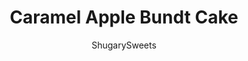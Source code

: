 ---
layout: ../../layouts/MarkdownPostLayout.astro
title: Caramel Apple Bundt Cake
author: ShugarySweets
pubDate: 2019-01-15
description: "This Caramel Apple Bundt Cake is the perfect breakfast cake or dessert recipe! The caramel frosting is truly the icing on the cake."
image_url: https://www.shugarysweets.com/wp-content/uploads/2016/03/caramel-apple-bundt-cake-2.jpg
tags: ["Cake","American"]
calories: 399
protein: 4
carbohydrates: 68
fats: 13
fiber: 1
ingredients: ["2 1/2 cups all-purpose flour","1 cup granulated sugar","1 teaspoon baking powder","1/2 teaspoon baking soda","1/2 teaspoon kosher salt","3/4 cup unsalted butter, softened","3 large eggs","2 teaspoons vanilla extract","1 teaspoon cinnamon","3/4 cup milk","2 cup diced apples (about 3 apples, peeled)","1/2 cup light brown sugar, packed","1 teaspoon cinnamon","1 cup light brown sugar, packed","1/4 cup unsalted butter","6 Tablespoons milk, divided","1/2 teaspoon vanilla extract","3 cups powdered sugar"]
serves: 16
time: "1 hour 20 minutes"
prepTime: "20 minutes"
instructions: ["For the cake, grease and flour bundt pan (or use a generous amount of baking spray). Set aside. Preheat oven to 350°F.","In a large mixing bowl, combine flour, sugar, baking powder, baking soda and salt. Add in softened butter and beat until crumbly. Beat in eggs, vanilla, cinnamon and milk. Beat for 3-4 minutes until smooth and fluffy.","In a small mixing bowl, combine diced apples, brown sugar and cinnamon. Fold into cake batter.","Pour cake mixture into prepared bundt pan. Bake for 55-60 minutes until browned. Allow to cool in pan for about 10 minutes, then flip onto a cake plate and cool complately.","For the glaze, add brown sugar, butter and 4 Tbsp of milk to a small saucepan. Heat over medium until boiling. Stirring constantly, boil for 2 full minutes. Remove from heat. Add in vanilla extract. Allow to cool 15 minutes.","In a mixing bowl, whisk together cooled sugar mixture, powdered sugar, and remaining 2 Tbsp milk. Beat for 2 minutes until smooth. Pour over cooled cake and allow to set (about 10 minutes). Slice and enjoy."]
nutrition: ["399 calories","68 grams carbohydrates","67 milligrams cholesterol","13 grams fat","1 grams fiber","4 grams protein","8 grams saturated fat","138 milligrams sodium","52 grams sugar","0 grams trans fat","4 grams unsaturated fat"]
---
